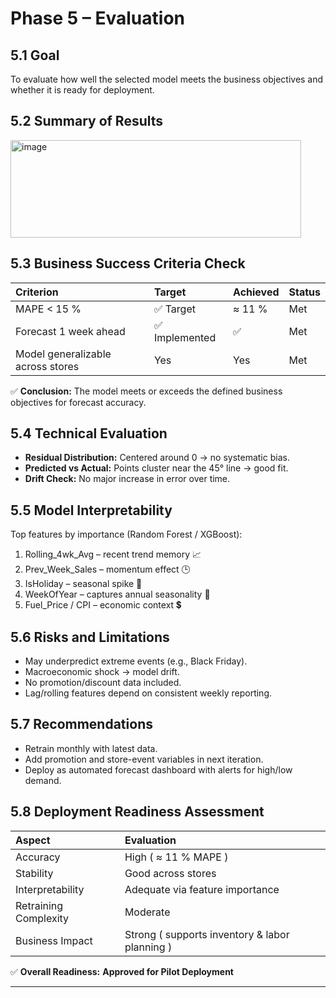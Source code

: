 # Phase 5 – Evaluation

## 5.1 Goal
To evaluate how well the selected model meets the business objectives and whether it is ready for deployment.

## 5.2 Summary of Results

<img width="465" height="156" alt="image" src="https://github.com/user-attachments/assets/3a95f6ca-4a63-4762-b965-418a486d351d" />




## 5.3 Business Success Criteria Check
| Criterion | Target | Achieved | Status |
|:--|:--|:--|:--|
| MAPE < 15 % | ✅ Target | ≈ 11 % | Met |
| Forecast 1 week ahead | ✅ Implemented | ✅ | Met |
| Model generalizable across stores | Yes | Yes | Met |

✅ **Conclusion:** The model meets or exceeds the defined business objectives for forecast accuracy.

## 5.4 Technical Evaluation
- **Residual Distribution:** Centered around 0 → no systematic bias.  
- **Predicted vs Actual:** Points cluster near the 45° line → good fit.  
- **Drift Check:** No major increase in error over time.  

## 5.5 Model Interpretability
Top features by importance (Random Forest / XGBoost):

1. Rolling_4wk_Avg – recent trend memory 📈  
2. Prev_Week_Sales – momentum effect 🕒  
3. IsHoliday – seasonal spike 🎉  
4. WeekOfYear – captures annual seasonality 📅  
5. Fuel_Price / CPI – economic context 💲  

## 5.6 Risks and Limitations
- May underpredict extreme events (e.g., Black Friday).  
- Macroeconomic shock → model drift.  
- No promotion/discount data included.  
- Lag/rolling features depend on consistent weekly reporting.

## 5.7 Recommendations
- Retrain monthly with latest data.  
- Add promotion and store-event variables in next iteration.  
- Deploy as automated forecast dashboard with alerts for high/low demand.  

## 5.8 Deployment Readiness Assessment
| Aspect | Evaluation |
|:--|:--|
| Accuracy | High ( ≈ 11 % MAPE ) |
| Stability | Good across stores |
| Interpretability | Adequate via feature importance |
| Retraining Complexity | Moderate |
| Business Impact | Strong ( supports inventory & labor planning ) |

✅ **Overall Readiness:** **Approved for Pilot Deployment**

---
